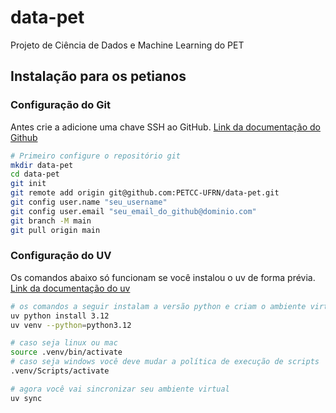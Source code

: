 # data-pet
Projeto de Ciência de Dados e Machine Learning do PET
## Instalação para os petianos
### Configuração do Git
Antes crie a adicione uma chave SSH ao GitHub. [Link da documentação do Github](https://docs.github.com/en/authentication/connecting-to-github-with-ssh/checking-for-existing-ssh-keys)
```bash
# Primeiro configure o repositório git
mkdir data-pet
cd data-pet
git init
git remote add origin git@github.com:PETCC-UFRN/data-pet.git
git config user.name "seu_username"
git config user.email "seu_email_do_github@dominio.com"
git branch -M main
git pull origin main
```
### Configuração do UV
Os comandos abaixo só funcionam se você instalou o uv de forma prévia. [Link da documentação do uv](https://docs.astral.sh/uv/getting-started/installation/)
```bash
# os comandos a seguir instalam a versão python e criam o ambiente virtual
uv python install 3.12
uv venv --python=python3.12

# caso seja linux ou mac
source .venv/bin/activate
# caso seja windows você deve mudar a política de execução de scripts
.venv/Scripts/activate

# agora você vai sincronizar seu ambiente virtual
uv sync
```